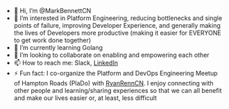 - 👋 Hi, I’m @MarkBennettCN
- 👀 I’m interested in Platform Engineering, reducing bottlenecks and single points of failure, improving Developer Experience, and generally making the lives of Developers more productive (making it easier for EVERYONE to get work done together)
- 🌱 I’m currently learning Golang
- 💞️ I’m looking to collaborate on enabling and empowering each other
- 📫 How to reach me: Slack, [LinkedIn](https://www.linkedin.com/in/bennema1/)
- ⚡ Fun fact: I co-organize the Platform and DevOps Engineering Meetup of Hampton Roads (PlaDo) with [RyanRennCN](https://github.com/RyanRennCN). I enjoy connecting with other people and learning/sharing experiences so that we can all benefit and make our lives easier or, at least, less difficult

<!---
MarkBennettCN/MarkBennettCN is a ✨ special ✨ repository because its `README.md` (this file) appears on your GitHub profile.
You can click the Preview link to take a look at your changes.
--->
